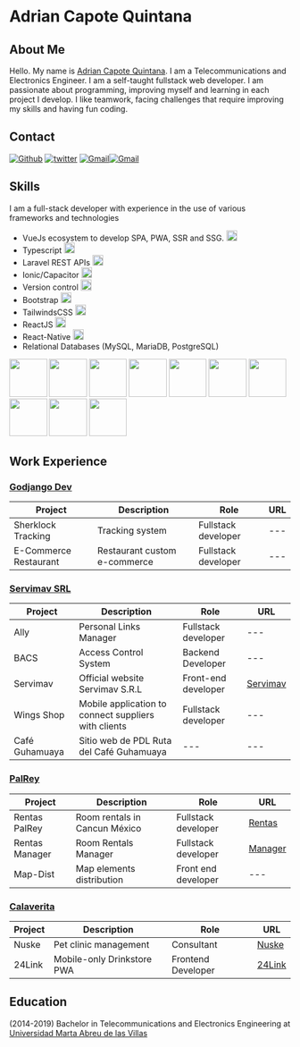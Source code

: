 # Adrian Capote Quintana

## About Me

Hello. My name is [Adrian Capote Quintana](https://github.com/AdriCQ/). I am a Telecommunications and Electronics Engineer. I am a self-taught fullstack web developer. I am passionate about programming, improving myself and learning in each project I develop. I like teamwork, facing challenges that require improving my skills and having fun coding.

## Contact

[<img alt="Github" src="https://img.shields.io/badge/GitHub-%2312100E.svg?&style=for-the-badge&logo=Github&logoColor=white" />](https://github.com/AdriCQ) [<img alt="twitter" src="https://img.shields.io/badge/twitter-%231DA1F2.svg?&style=for-the-badge&logo=twitter&logoColor=white" />](https://twitter.com/AdriCQ95) [<img alt="Gmail" src="https://img.shields.io/badge/Gmail-D14836?style=for-the-badge&logo=gmail&logoColor=white" />](mailto:adriancapote95@gmail.com)[<img alt="Gmail" src="https://img.shields.io/badge/Telegram-%231DA1F2.svg?style=for-the-badge&logo=telegram&logoColor=white" />](https://t.me/AdriCQ)

## Skills

I am a full-stack developer with experience in the use of various frameworks and technologies

- VueJs ecosystem to develop SPA, PWA, SSR and SSG. <img alt="vue" style="height:1.2rem" src="https://img.shields.io/static/v1?label=&message=Excelent&color=success" />
- Typescript <img alt="vue" style="height:1.2rem" src="https://img.shields.io/static/v1?label=&message=Excelent&color=success" />
- Laravel REST APIs <img alt="Laravel" style="height:1.2rem" src="https://img.shields.io/static/v1?label=&message=Very Good&color=success" />
- Ionic/Capacitor <img alt="ionic" style="height:1.2rem" src="https://img.shields.io/static/v1?label=&message=Good&color=green" />
- Version control <img alt="git" style="height:1.2rem" src="https://img.shields.io/static/v1?label=&message=Good&color=green" />
- Bootstrap <img alt="Bootstrap" style="height:1.2rem" src="https://img.shields.io/static/v1?label=&message=Good&color=green" />
- TailwindsCSS <img alt="Bootstrap" style="height:1.2rem" src="https://img.shields.io/static/v1?label=&message=Good&color=green" />
- ReactJS <img alt="react" style="height:1.2rem" src="https://img.shields.io/static/v1?label=&message=Normal&color=yellow" />
- React-Native <img alt="react" style="height:1.2rem" src="https://img.shields.io/static/v1?label=&message=Learning&color=yellow" />
- Relational Databases (MySQL, MariaDB, PostgreSQL)

<p>
  <img src="https://www.vectorlogo.zone/logos/vuejs/vuejs-icon.svg" width="67.5px" />
  <img src="https://www.vectorlogo.zone/logos/laravel/laravel-icon.svg" width="67.5px" />
  <img src="https://www.vectorlogo.zone/logos/nuxtjs/nuxtjs-icon.svg" width="67.5px" />
  <img src="https://www.vectorlogo.zone/logos/git-scm/git-scm-icon.svg" width="67.5px" />
  <img src="https://www.vectorlogo.zone/logos/getbootstrap/getbootstrap-icon.svg" width="67.5px" />
  <img src="https://www.vectorlogo.zone/logos/tailwindcss/tailwindcss-icon.svg" width="67.5px" />
  <img src="https://www.vectorlogo.zone/logos/mysql/mysql-official.svg" width="67.5px" />
  <img src="https://www.vectorlogo.zone/logos/php/php-icon.svg" width="67.5px" />
  <img src="https://www.vectorlogo.zone/logos/javascript/javascript-icon.svg" width="67.5px" />
  <img src="https://www.vectorlogo.zone/logos/typescriptlang/typescriptlang-icon.svg" width="67.5px" />
</p>

## Work Experience

### [Godjango Dev](https://www.godjango.dev/)

| Project               | Description                  | Role                | URL                                       |
| --------------------- | ---------------------------- | ------------------- | ----------------------------------------- |
| Sherklock Tracking    | Tracking system              | Fullstack developer | --- |
| E-Commerce Restaurant | Restaurant custom e-commerce | Fullstack developer | ---                                       |

### [Servimav SRL](https://www.servimav.com)

| Project        | Description                                          | Role                | URL                                  |
| -------------- | ---------------------------------------------------- | ------------------- | ------------------------------------ |
| Ally           | Personal Links Manager                               | Fullstack developer | ---    |
| BACS           | Access Control System                                | Backend Developer   | ---                                  |
| Servimav       | Official website Servimav S.R.L                      | Front-end developer | [Servimav](https://www.servimav.com) |
| Wings Shop     | Mobile application to connect suppliers with clients | Fullstack developer |  ---  |
| Café Guhamuaya | Sitio web de PDL Ruta del Café Guhamuaya             | ---                 | ---                                  |

### [PalRey](https://mis-rentas.palrey.com)

| Project        | Description                   | Role                | URL                                      |
| -------------- | ----------------------------- | ------------------- | ---------------------------------------- |
| Rentas PalRey  | Room rentals in Cancun México | Fullstack developer | [Rentas](https://rentas.palrey.com)      |
| Rentas Manager | Room Rentals Manager          | Fullstack developer | [Manager](https://mis-rentas.palrey.com) |
| Map-Dist       | Map elements distribution     | Front end developer | ---                                      |

### [Calaverita](https://calaverita.tech)

| Project | Description                | Role               | URL                                |
| ------- | -------------------------- | ------------------ | ---------------------------------- |
| Nuske   | Pet clinic management      | Consultant         | [Nuske](https://nuske.terio.xyz)   |
| 24Link  | Mobile-only Drinkstore PWA | Frontend Developer | [24Link](https://24link.terio.xyz) |

## Education

(2014-2019) Bachelor in Telecommunications and Electronics Engineering at [Universidad Marta Abreu de las Villas](https://uclv.cu)
